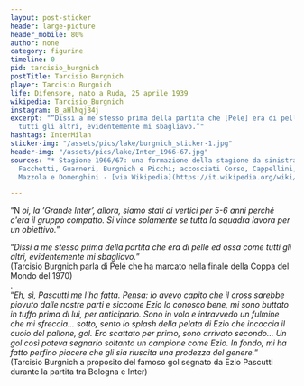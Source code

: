 ```yaml
---
layout: post-sticker
header: large-picture
header_mobile: 80%
author: none
category: figurine
timeline: 0
pid: tarcisio_burgnich
postTitle: Tarcisio Burgnich
player: Tarcisio Burgnich
life: Difensore, nato a Ruda, 25 aprile 1939
wikipedia: Tarcisio_Burgnich
instagram: B_aHlNqjB4j
excerpt: "“Dissi a me stesso prima della partita che [Pele] era di pelle ed ossa come
  tutti gli altri, evidentemente mi sbagliavo.”"
hashtags: InterMilan
sticker-img: "/assets/pics/lake/burgnich_sticker-1.jpg"
header-img: "/assets/pics/lake/Inter_1966-67.jpg"
sources: "* Stagione 1966/67: una formazione della stagione da sinistra in piedi Sarti,
  Facchetti, Guarneri, Burgnich e Picchi; accosciati Corso, Cappellini, Suarez, Bicicli,
  Mazzola e Domenghini - [via Wikipedia](https://it.wikipedia.org/wiki/File:Inter_1966-67.jpg)"

---
```

“N _oi, la ‘Grande Inter’, allora, siamo stati ai vertici per 5-6 anni perché c'era il gruppo compatto. Si vince solamente se tutta la squadra lavora per un obiettivo._”

“_Dissi a me stesso prima della partita che era di pelle ed ossa come tutti gli altri, evidentemente mi sbagliavo._”  
(Tarcisio Burgnich parla di Pelé che ha marcato nella finale della Coppa del Mondo del 1970)  
.  
“_Eh, sì, Pascutti me l’ha fatta. Pensa: io avevo capito che il cross sarebbe piovuto dalle nostre parti e siccome Ezio lo conosco bene, mi sono buttato in tuffo prima di lui, per anticiparlo. Sono in volo e intravvedo un fulmine che mi sfreccia… sotto, sento lo splash della pelata di Ezio che incoccia il cuoio del pallone, gol. Ero scattato per primo, sono arrivato secondo… Un gol così poteva segnarlo soltanto un campione come Ezio. In fondo, mi ha fatto perfino piacere che gli sia riuscita una prodezza del genere._”  
(Tarcisio Burgnich a proposito del famoso gol segnato da Ezio Pascutti durante la partita tra Bologna e Inter)